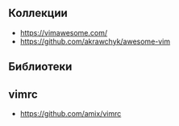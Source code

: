 
## Коллекции

- https://vimawesome.com/
- https://github.com/akrawchyk/awesome-vim

## Библиотеки

## vimrc

- https://github.com/amix/vimrc